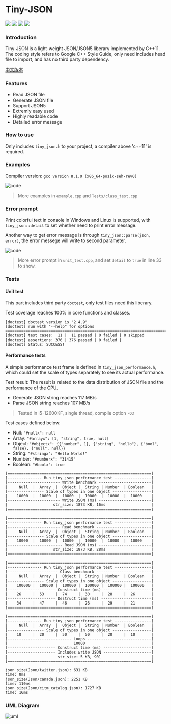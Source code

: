 # Tiny-JSON
![](https://img.shields.io/badge/c%2B%2B-11-blue) ![](https://img.shields.io/badge/release-v2.1-blue) ![](https://img.shields.io/badge/coverage-100%25-green) ![](https://img.shields.io/badge/license-mit-blue)

### Introduction
Tiny-JSON is a light-weight JSON/JSON5 liberary implemented by C++11. The coding style refers to Google C++ Style Guide, only need includes head file to import, and has no third party dependency.

[中文版本](https://github.com/Syan-Lin/Tiny-JSON/blob/main/README.md)

### Features
- Read JSON file
- Generate JSON file
- Support JSON5
- Extremly easy used
- Highly readable code
- Detailed error message

### How to use
Only includes `tiny_json.h` to your project, a compiler above 'c++11' is required.

### Examples
Compiler version: `gcc version 8.1.0 (x86_64-posix-seh-rev0)`

![code](Res/example.png)

>More examples in `example.cpp` and `Tests/class_test.cpp`

### Error prompt
Print colorful text in console in Windows and Linux is supported, with `tiny_json::detail` to set whether need to print error message.

Another way to get error message is through `tiny_json::parse(json, error)`, the error messege will write to second parameter.

![code](Res/error.png)

>More error prompt in `unit_test.cpp`, and set `detail` to `true` in line 33 to show.

### Tests
#### Unit test
This part includes third party `doctest`, only test files need this liberary.

Test coverage reaches 100% in core functions and classes.
```
[doctest] doctest version is "2.4.9"
[doctest] run with "--help" for options
===============================================================================
[doctest] test cases:  11 |  11 passed | 0 failed | 0 skipped
[doctest] assertions: 376 | 376 passed | 0 failed |
[doctest] Status: SUCCESS!
```
#### Performance tests
A simple performance test frame is defined in `tiny_json_performance.h`, which could set the scale of types separately to see its actual performance.

Test result: The result is related to the data distribution of JSON file and the performance of the CPU.
- Generate JSON string reaches 117 MB/s
- Parse JSON string reaches 107 MB/s

>Tested in i5-12600KF, single thread, compile option `-O3`

Test cases defined below:
- Null: `"#nullx": null`
- Array: `"#arrayx": [1, "string", true, null]`
- Object: `"#objectx": {{"number", 1}, {"string", "hello"}, {"bool", false}, {"null", null}}`
- String: `"#stringx": "Hello World!"`
- Number: `"#numberx": "31415"`
- Boolean: `"#boolx": true`
```
[===============================================================]
[--------------- Run tiny_json performance test ----------------]
[----------------------- Write benchmark -----------------------]
|     Null  |  Array  |  Object |  String | Number  | Boolean   |
[---------------- Scale of types in one object -----------------]
|    10000  |  10000  |  10000  |  10000  |  10000  |  10000    |
[----------------------- Write JSON (ms) -----------------------]
|                    str_size: 1873 KB, 16ms                    |
[===============================================================]

[===============================================================]
[--------------- Run tiny_json performance test ----------------]
[----------------------- Read benchmark ------------------------]
|     Null  |  Array  |  Object |  String | Number  | Boolean   |
[---------------- Scale of types in one object -----------------]
|    10000  |  10000  |  10000  |  10000  |  10000  |  10000    |
[------------------------ Read JSON (ms) -----------------------]
|                    str_size: 1873 KB, 28ms                    |
[===============================================================]

[===============================================================]
[--------------- Run tiny_json performance test ----------------]
[---------------------- Class benchmark ------------------------]
|     Null  |  Array  |  Object |  String | Number  | Boolean   |
[---------------- Scale of types in one object -----------------]
|    100000 |  100000 |  100000 |  100000 |  100000 |  100000   |
[--------------------- Construct time (ms) ---------------------]
|    26     |  53     |  74     |  30     |  28     |  26       |
[--------------------- Destruct time (ms) ----------------------]
|    34     |  47     |  46     |  26     |  29     |  21       |
[===============================================================]

[===============================================================]
[--------------- Run tiny_json performance test ----------------]
|     Null  |  Array  |  Object |  String | Number  | Boolean   |
[---------------- Scale of types in one object -----------------]
|    10     |  20     |  50     |  50     |  20     |  10       |
[---------------------------- Loops ----------------------------]
|                             10000                             |
[--------------------- Construct time (ms) ---------------------]
[--------------------- Includes write JSON ---------------------]
|                      str_size: 5 KB, 901                      |
[===============================================================]

json_size(Json/twitter.json): 631 KB
time: 8ms
json_size(Json/canada.json): 2251 KB
time: 110ms
json_size(Json/citm_catalog.json): 1727 KB
time: 16ms
```

### UML Diagram
![uml](Res/uml.jpg)

